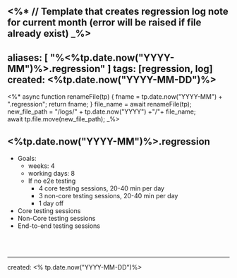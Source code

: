 <%* // Template that creates regression log note for current month (error will be raised if file already exist) _%>
---
aliases: [ "%<%tp.date.now("YYYY-MM")%>.regression" ]
tags: [regression, log]
created: <%tp.date.now("YYYY-MM-DD")%>
---

<%* 
async function renameFile(tp) {
	fname =  tp.date.now("YYYY-MM") + ".regression";
	return fname;
	}
file_name = await  renameFile(tp);  
new_file_path =  "/logs/" + tp.date.now("YYYY") +"/"+ file_name;  
await tp.file.move(new_file_path); _%>

## <%tp.date.now("YYYY-MM")%>.regression

- Goals: 
	- weeks: 4
	- working days: 8
	- If no e2e testing
		- 4 core testing sessions, 20-40 min per day
		- 3 non-core testing sessions, 20-40 min per day
		- 1 day off
- Core testing sessions
- Non-Core testing sessions
- End-to-end testing sessions
	

<br> <br>
___
created: <% tp.date.now("YYYY-MM-DD")%>


